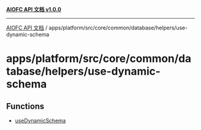 [**AIOFC API 文档 v1.0.0**](../../../../../../../../README.md)

***

[AIOFC API 文档](../../../../../../../../modules.md) / apps/platform/src/core/common/database/helpers/use-dynamic-schema

# apps/platform/src/core/common/database/helpers/use-dynamic-schema

## Functions

- [useDynamicSchema](functions/useDynamicSchema.md)
